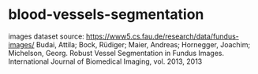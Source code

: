 # blood-vessels-segmentation

images dataset source: https://www5.cs.fau.de/research/data/fundus-images/ Budai, Attila; Bock, Rüdiger; Maier, Andreas; Hornegger, Joachim; Michelson, Georg. Robust Vessel Segmentation in Fundus Images. International Journal of Biomedical Imaging, vol. 2013, 2013
